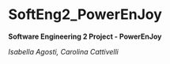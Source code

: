 # SoftEng2_PowerEnJoy


 **Software Engineering 2 Project - PowerEnJoy**
 
 *Isabella Agosti, Carolina Cattivelli*
